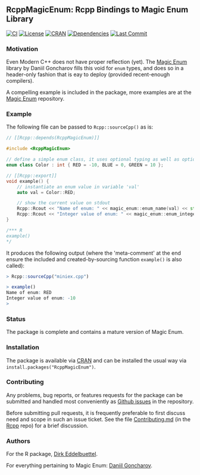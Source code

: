 
## RcppMagicEnum: Rcpp Bindings to Magic Enum Library

[![CI](https://github.com/eddelbuettel/rcppmagicenum/workflows/ci/badge.svg)](https://github.com/eddelbuettel/rcppmagicenum/actions?query=workflow%3Aci)
[![License](https://img.shields.io/badge/License-MIT-orange.svg)](https://opensource.org/licenses/MIT)
[![CRAN](https://www.r-pkg.org/badges/version/RcppMagicEnum)](https://cran.r-project.org/package=RcppMagicEnum)
[![Dependencies](https://tinyverse.netlify.app/badge/RcppMagicEnum)](https://cran.r-project.org/package=RcppMagicEnum)
[![Last Commit](https://img.shields.io/github/last-commit/eddelbuettel/rcppmagicenum)](https://github.com/eddelbuettel/rcppmagicenum)

### Motivation

Even Modern C++ does not have proper reflection (yet). The [Magic Enum][magic enum] library by
Daniil Goncharov fills this void for `enum` types, and does so in a header-only fashion that is eay
to deploy (provided recent-enough compilers).

A compelling example is included in the package, more examples are at the [Magic Enum][magic enum]
repository.

### Example

The following file can be passed to `Rcpp::sourceCpp()` as is:

```c++
// [[Rcpp::depends(RcppMagicEnum)]]

#include <RcppMagicEnum>

// define a simple enum class, it uses optional typing as well as optional assigned values
enum class Color : int { RED = -10, BLUE = 0, GREEN = 10 };

// [[Rcpp::export]]
void example() {
    // instantiate an enum value in variable 'val'
    auto val = Color::RED;

    // show the current value on stdout
    Rcpp::Rcout << "Name of enum: " << magic_enum::enum_name(val) << std::endl;
    Rcpp::Rcout << "Integer value of enum: " << magic_enum::enum_integer(val) << std::endl;
}

/*** R
example()
*/
```

It produces the following output (where the 'meta-comment' at the end ensure the included and
created-by-sourcing function `example()` is also called):

```r
> Rcpp::sourceCpp("miniex.cpp")

> example()
Name of enum: RED
Integer value of enum: -10
>
```

### Status

The package is complete and contains a mature version of Magic Enum.

### Installation

The package is available via [CRAN](https://cran.r-project.org) and can be installed the usual way via `install.packages("RcppMagicEnum")`.

### Contributing

Any problems, bug reports, or features requests for the package can be submitted and handled most
conveniently as [Github issues][issues] in the repository.

Before submitting pull requests, it is frequently preferable to first discuss need and scope in such
an issue ticket.  See the file
[Contributing.md](https://github.com/RcppCore/Rcpp/blob/master/Contributing.md) (in the
[Rcpp](https://github.com/RcppCore/Rcpp) repo) for a brief discussion.

### Authors

For the R package, [Dirk Eddelbuettel](https://github.com/eddelbuettel).

For everything pertaining to Magic Enum: [Daniil Goncharov](https://github.com/Neargye).


[magic enum]: https://github.com/Neargye/magic_enum
[issues]: https://github.com/eddelbuettel/rcppmagicenum/issues
